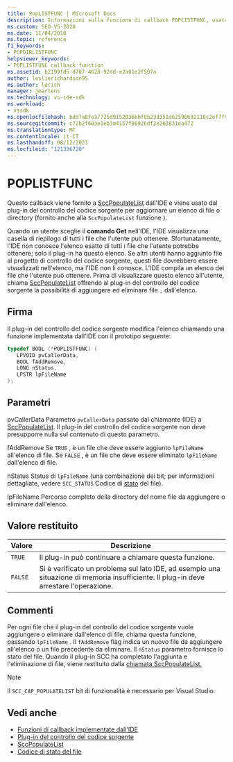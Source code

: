 ```yaml
---
title: PopLISTFUNC | Microsoft Docs
description: Informazioni sulla funzione di callback POPLISTFUNC, usata dal plug-in del controllo del codice sorgente per aggiornare un elenco di file o directory.
ms.custom: SEO-VS-2020
ms.date: 11/04/2016
ms.topic: reference
f1_keywords:
- POPDIRLISTFUNC
helpviewer_keywords:
- POPLISTFUNC callback function
ms.assetid: b2199fd5-d707-4628-92dd-e2a01e2f507a
author: leslierichardson95
ms.author: lerich
manager: jmartens
ms.technology: vs-ide-sdk
ms.workload:
- vssdk
ms.openlocfilehash: bdd7a8fea7725d9152036bbf0b23d351d62596692118c2ef7f904c5ec886e35b
ms.sourcegitcommit: c72b2f603e1eb3a4157f00926df2e263831ea472
ms.translationtype: MT
ms.contentlocale: it-IT
ms.lasthandoff: 08/12/2021
ms.locfileid: "121336720"
---
```

# <a name="poplistfunc"></a>POPLISTFUNC
Questo callback viene fornito a [SccPopulateList](../extensibility/sccpopulatelist-function.md) dall'IDE e viene usato dal plug-in del controllo del codice sorgente per aggiornare un elenco di file o directory (fornito anche alla `SccPopulateList` funzione ).

 Quando un utente sceglie il **comando Get** nell'IDE, l'IDE visualizza una casella di riepilogo di tutti i file che l'utente può ottenere. Sfortunatamente, l'IDE non conosce l'elenco esatto di tutti i file che l'utente potrebbe ottenere; solo il plug-in ha questo elenco. Se altri utenti hanno aggiunto file al progetto di controllo del codice sorgente, questi file dovrebbero essere visualizzati nell'elenco, ma l'IDE non li conosce. L'IDE compila un elenco dei file che l'utente può ottenere. Prima di visualizzare questo elenco all'utente, chiama [SccPopulateList](../extensibility/sccpopulatelist-function.md) offrendo al plug-in del controllo del codice sorgente la possibilità di aggiungere ed eliminare file `,` dall'elenco.

## <a name="signature"></a>Firma
 Il plug-in del controllo del codice sorgente modifica l'elenco chiamando una funzione implementata dall'IDE con il prototipo seguente:

```cpp
typedef BOOL (*POPLISTFUNC) (
   LPVOID pvCallerData,
   BOOL fAddRemove,
   LONG nStatus,
   LPSTR lpFileName
);
```

## <a name="parameters"></a>Parametri
 pvCallerData Parametro `pvCallerData` passato dal chiamante (IDE) a [SccPopulateList](../extensibility/sccpopulatelist-function.md). Il plug-in del controllo del codice sorgente non deve presupporre nulla sul contenuto di questo parametro.

 fAddRemove Se `TRUE` , è un file che deve essere aggiunto `lpFileName` all'elenco di file. Se `FALSE` , è un file che deve essere eliminato `lpFileName` dall'elenco di file.

 nStatus Status di `lpFileName` (una combinazione dei bit; per informazioni dettagliate, vedere `SCC_STATUS` Codice di [stato](../extensibility/file-status-code-enumerator.md) del file).

 lpFileName Percorso completo della directory del nome file da aggiungere o eliminare dall'elenco.

## <a name="return-value"></a>Valore restituito

|Valore|Descrizione|
|-----------|-----------------|
|`TRUE`|Il plug-in può continuare a chiamare questa funzione.|
|`FALSE`|Si è verificato un problema sul lato IDE, ad esempio una situazione di memoria insufficiente. Il plug-in deve arrestare l'operazione.|

## <a name="remarks"></a>Commenti
 Per ogni file che il plug-in del controllo del codice sorgente vuole aggiungere o eliminare dall'elenco di file, chiama questa funzione, passando `lpFileName` . Il `fAddRemove` flag indica un nuovo file da aggiungere all'elenco o un file precedente da eliminare. Il `nStatus` parametro fornisce lo stato del file. Quando il plug-in SCC ha completato l'aggiunta e l'eliminazione di file, viene restituito dalla [chiamata SccPopulateList.](../extensibility/sccpopulatelist-function.md)

> [!NOTE]
> Il `SCC_CAP_POPULATELIST` bit di funzionalità è necessario per Visual Studio.

## <a name="see-also"></a>Vedi anche
- [Funzioni di callback implementate dall'IDE](../extensibility/callback-functions-implemented-by-the-ide.md)
- [Plug-in del controllo del codice sorgente](../extensibility/source-control-plug-ins.md)
- [SccPopulateList](../extensibility/sccpopulatelist-function.md)
- [Codice di stato del file](../extensibility/file-status-code-enumerator.md)
